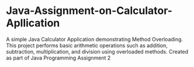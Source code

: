 # Java-Assignment-on-Calculator-Apllication
A simple Java Calculator Application demonstrating Method Overloading. This project performs basic arithmetic operations such as addition, subtraction, multiplication, and division using overloaded methods. Created as part of Java Programming Assignment 2 
